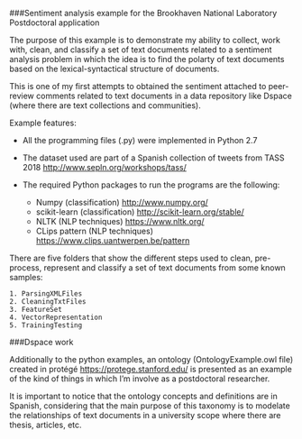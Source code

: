 ###Sentiment analysis example for the Brookhaven National Laboratory Postdoctoral application

The purpose of this example is to demonstrate my ability to collect, work with, clean, and classify a 
set of text documents related to a sentiment analysis problem in which the idea is to find the polarty
of text documents based on the lexical-syntactical structure of documents. 

This is one of my first attempts to obtained the sentiment attached to peer-review comments related to 
text documents in a data repository like Dspace (where there are text collections and communities).

Example features:

* All the programming files (.py) were implemented in Python 2.7
* The dataset used are part of a Spanish collection of tweets from TASS 2018 http://www.sepln.org/workshops/tass/
* The required Python packages to run the programs are the following:

	* Numpy (classification) http://www.numpy.org/
	* scikit-learn (classification) http://scikit-learn.org/stable/
	* NLTK (NLP techniques) https://www.nltk.org/
	* CLips pattern (NLP techniques) https://www.clips.uantwerpen.be/pattern

There are five folders that show the different steps used to clean, pre-process, represent and classify a set of 
text documents from some known samples:

	1. ParsingXMLFiles
	2. CleaningTxtFiles
	3. FeatureSet
	4. VectorRepresentation
	5. TrainingTesting
 
###Dspace work

Additionally to the python examples, an ontology (OntologyExample.owl file) created in protégé https://protege.stanford.edu/ 
is presented as an example of the kind of things in which I’m involve as a postdoctoral researcher.

It is important to notice that the ontology concepts and definitions are in Spanish, considering that the main 
purpose of this taxonomy is to modelate the relationships of text documents in a university scope where there 
are thesis, articles, etc.
